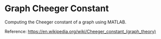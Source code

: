 # Graph Cheeger Constant
Computing the Cheeger constant of a graph using MATLAB.
  
Reference: https://en.wikipedia.org/wiki/Cheeger_constant_(graph_theory)
